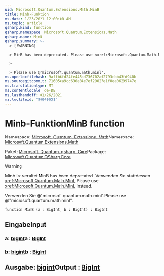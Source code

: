 ```yaml
---
uid: Microsoft.Quantum.Extensions.Math.MinB
title: Minb-Funktion
ms.date: 1/23/2021 12:00:00 AM
ms.topic: article
qsharp.kind: function
qsharp.namespace: Microsoft.Quantum.Extensions.Math
qsharp.name: MinB
qsharp.summary: >-
  > [!WARNING]

  > MinB has been deprecated. Please use <xref:Microsoft.Quantum.Math.MinL> instead.

  >

  > Please use @"microsoft.quantum.math.minl".
ms.openlocfilehash: 9affb6fd24fe445ad736702a62793cbb43fd940b
ms.sourcegitcommit: 71605ea9cc630e84e7ef29027e1f0ea06299747e
ms.translationtype: MT
ms.contentlocale: de-DE
ms.lasthandoff: 01/26/2021
ms.locfileid: "98849651"
---
```

# <a name="minb-function"></a><span data-ttu-id="66d45-102">Minb-Funktion</span><span class="sxs-lookup"><span data-stu-id="66d45-102">MinB function</span></span>

<span data-ttu-id="66d45-103">Namespace: [Microsoft. Quantum. Extensions. Math](xref:Microsoft.Quantum.Extensions.Math)</span><span class="sxs-lookup"><span data-stu-id="66d45-103">Namespace: [Microsoft.Quantum.Extensions.Math](xref:Microsoft.Quantum.Extensions.Math)</span></span>

<span data-ttu-id="66d45-104">Paket: [Microsoft. Quantum. qsharp. Core](https://nuget.org/packages/Microsoft.Quantum.QSharp.Core)</span><span class="sxs-lookup"><span data-stu-id="66d45-104">Package: [Microsoft.Quantum.QSharp.Core](https://nuget.org/packages/Microsoft.Quantum.QSharp.Core)</span></span>


> [!WARNING]
> <span data-ttu-id="66d45-105">Minb ist veraltet.</span><span class="sxs-lookup"><span data-stu-id="66d45-105">MinB has been deprecated.</span></span> <span data-ttu-id="66d45-106">Verwenden Sie stattdessen <xref:Microsoft.Quantum.Math.MinL>.</span><span class="sxs-lookup"><span data-stu-id="66d45-106">Please use <xref:Microsoft.Quantum.Math.MinL> instead.</span></span>
>
> <span data-ttu-id="66d45-107">Verwenden Sie @"microsoft.quantum.math.minl".</span><span class="sxs-lookup"><span data-stu-id="66d45-107">Please use @"microsoft.quantum.math.minl".</span></span>



```qsharp
function MinB (a : BigInt, b : BigInt) : BigInt
```


## <a name="input"></a><span data-ttu-id="66d45-108">Eingabe</span><span class="sxs-lookup"><span data-stu-id="66d45-108">Input</span></span>

### <a name="a--bigint"></a><span data-ttu-id="66d45-109">a: [bigint](xref:microsoft.quantum.lang-ref.bigint)</span><span class="sxs-lookup"><span data-stu-id="66d45-109">a : [BigInt](xref:microsoft.quantum.lang-ref.bigint)</span></span>




### <a name="b--bigint"></a><span data-ttu-id="66d45-110">b: [bigint](xref:microsoft.quantum.lang-ref.bigint)</span><span class="sxs-lookup"><span data-stu-id="66d45-110">b : [BigInt](xref:microsoft.quantum.lang-ref.bigint)</span></span>





## <a name="output--bigint"></a><span data-ttu-id="66d45-111">Ausgabe: [bigint](xref:microsoft.quantum.lang-ref.bigint)</span><span class="sxs-lookup"><span data-stu-id="66d45-111">Output : [BigInt](xref:microsoft.quantum.lang-ref.bigint)</span></span>

